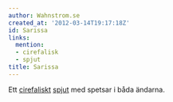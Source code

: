 ```yaml
---
author: Wahnstrom.se
created_at: '2012-03-14T19:17:18Z'
id: Sarissa
links:
  mention:
  - cirefalisk
  - spjut
title: Sarissa
---
```


Ett [cirefaliskt][] [spjut] med spetsar i båda ändarna.

  [cirefaliskt]: cirefalisk
  [spjut]: spjut